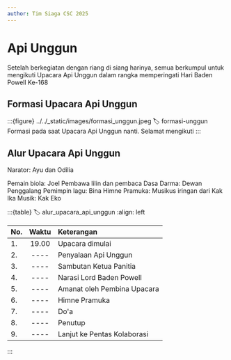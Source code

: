 ```yaml
---
author: Tim Siaga CSC 2025
---
```

# Api Unggun
Setelah berkegiatan dengan riang di siang harinya, semua berkumpul untuk mengikuti Upacara Api Unggun dalam rangka memperingati Hari Baden Powell Ke-168

## Formasi Upacara Api Unggun
:::{figure} ../../_static/images/formasi_unggun.jpeg
:label: formasi-unggun
Formasi pada saat Upacara Api Unggun nanti. Selamat mengikuti
:::

## Alur Upacara Api Unggun
Narator: Ayu dan Odilia


Pemain biola: Joel
Pembawa lilin dan pembaca Dasa Darma: Dewan Penggalang
Pemimpin lagu: Bina
Himne Pramuka: Musikus iringan dari Kak Ika
Musik: Kak Eko

:::{table}
:label: alur_upacara_api_unggun
:align: left

| No.| Waktu | Keterangan |
| :--| :----: | :------ |
| 1. | 19.00 | Upacara dimulai |
| 2. | ---- | Penyalaan Api Unggun |
| 3. | ---- | Sambutan Ketua Panitia |
| 4. | ---- | Narasi Lord Baden Powell |
| 5. | ---- | Amanat oleh Pembina Upacara |
| 6. | ---- | Himne Pramuka |
| 7. | ---- | Do'a |
| 8. | ---- | Penutup |
| 9. | ---- | Lanjut ke Pentas Kolaborasi |


:::
